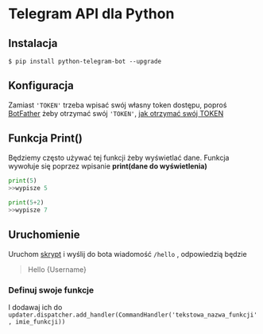 
# Telegram API dla Python

## Instalacja
	
```
$ pip install python-telegram-bot --upgrade
```

## Konfiguracja

Zamiast `'TOKEN'` trzeba wpisać swój własny token dostępu, poproś [BotFather](https://t.me/botfather) żeby otrzymać swój `'TOKEN'`, 
[jak otrzymać swój TOKEN](https://core.telegram.org/bots#6-botfather)

## Funkcja Print()
Będziemy często używać tej funkcji żeby wyświetlać dane.
Funkcja wywołuje się poprzez wpisanie **print(dane do wyświetlenia)**
		
```python
print(5) 
>>wypisze 5
	
print(5+2)
>>wypisze 7
```
	
## Uruchomienie
Uruchom [skrypt](https://github.com/awitwicki/Programming/blob/master/Telegram_API/przyklad.py) i wyślij do bota wiadomość `/hello` 
, odpowiedzią będzie
> Hello {Username}

### Definuj swoje funkcje 

I dodawaj ich do `updater.dispatcher.add_handler(CommandHandler('tekstowa_nazwa_funkcji', imie_funkcji))`
